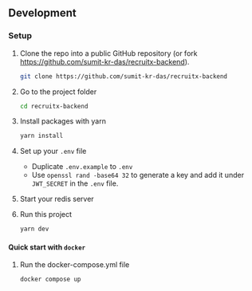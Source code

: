 ## Development

### Setup

1. Clone the repo into a public GitHub repository (or fork https://github.com/sumit-kr-das/recruitx-backend).

    ```sh
    git clone https://github.com/sumit-kr-das/recruitx-backend
    ```

2. Go to the project folder

    ```sh
    cd recruitx-backend
    ```

3. Install packages with yarn

    ```sh
    yarn install
    ```

4. Set up your `.env` file

    - Duplicate `.env.example` to `.env`
    - Use `openssl rand -base64 32` to generate a key and add it under `JWT_SECRET` in the `.env` file.

5. Start your redis server

6. Run this project

    ```sh
    yarn dev
    ```

#### Quick start with `docker`

1. Run the docker-compose.yml file

    ```sh
    docker compose up
    ```
